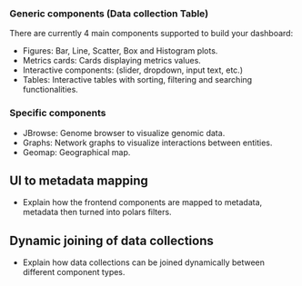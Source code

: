 ### Generic components (Data collection Table)

There are currently 4 main components supported to build your dashboard:

- Figures: Bar, Line, Scatter, Box and Histogram plots.
- Metrics cards: Cards displaying metrics values.
- Interactive components: (slider, dropdown, input text, etc.)
- Tables: Interactive tables with sorting, filtering and searching functionalities.

### Specific components

- JBrowse: Genome browser to visualize genomic data.
- Graphs: Network graphs to visualize interactions between entities.
- Geomap: Geographical map.

## UI to metadata mapping

- Explain how the frontend components are mapped to metadata, metadata then turned into polars filters.

## Dynamic joining of data collections

- Explain how data collections can be joined dynamically between different component types.
